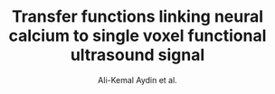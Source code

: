 ---
cat: ciel
subcat: neurophysics
bestof: false
author: Ali-Kemal Aydin et al.
title: Transfer functions linking neural calcium to single voxel functional ultrasound signal
journal: Nature Communications
year: 2020
type: article
url: http -//www.nature.com/articles/s41467-020-16774-9
doi: 10.1038/s41467-020-16774-9
---